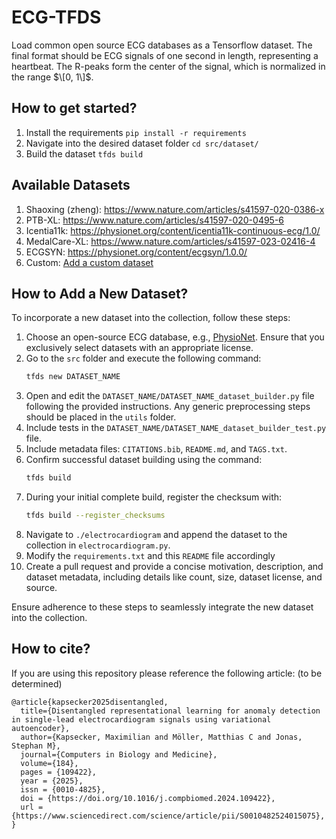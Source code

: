 # ECG-TFDS

Load common open source ECG databases as a Tensorflow dataset. The final format should be ECG signals of one second in length, representing a heartbeat. The R-peaks form the center of the signal, which is normalized in the range $\[0, 1\]$.

## How to get started?

1. Install the requirements
```pip install -r requirements```
2. Navigate into the desired dataset folder
```cd src/dataset/```
3. Build the dataset
```tfds build```

## Available Datasets
1. Shaoxing (zheng): https://www.nature.com/articles/s41597-020-0386-x
2. PTB-XL: https://www.nature.com/articles/s41597-020-0495-6
3. Icentia11k: https://physionet.org/content/icentia11k-continuous-ecg/1.0/
4. MedalCare-XL: https://www.nature.com/articles/s41597-023-02416-4
5. ECGSYN: https://physionet.org/content/ecgsyn/1.0.0/
6. Custom: [Add a custom dataset](https://github.com/CardioKit/ECG-TFDS/blob/main/src/custom/README.md)

## How to Add a New Dataset?

To incorporate a new dataset into the collection, follow these steps:

1. Choose an open-source ECG database, e.g., [PhysioNet](https://physionet.org/about/database/). Ensure that you exclusively select datasets with an appropriate license.
2. Go to the `src` folder and execute the following command:
   ```sh
   tfds new DATASET_NAME
3. Open and edit the `DATASET_NAME/DATASET_NAME_dataset_builder.py` file following the provided instructions. Any generic preprocessing steps should be placed in the `utils` folder.
4. Include tests in the `DATASET_NAME/DATASET_NAME_dataset_builder_test.py` file.
5. Include metadata files: `CITATIONS.bib`, `README.md`, and `TAGS.txt`.
6. Confirm successful dataset building using the command:
   ```sh
   tfds build
7. During your initial complete build, register the checksum with:
   ```sh
   tfds build --register_checksums
8. Navigate to `./electrocardiogram` and append the dataset to the collection in `electrocardiogram.py`.
9. Modify the `requirements.txt` and this `README` file accordingly
10. Create a pull request and provide a concise motivation, description, and dataset metadata, including details like count, size, dataset license, and source.

Ensure adherence to these steps to seamlessly integrate the new dataset into the collection.

## How to cite?

If you are using this repository please reference the following article: (to be determined)

```
@article{kapsecker2025disentangled,
  title={Disentangled representational learning for anomaly detection in single-lead electrocardiogram signals using variational autoencoder},
  author={Kapsecker, Maximilian and Möller, Matthias C and Jonas, Stephan M},
  journal={Computers in Biology and Medicine},
  volume={184},
  pages = {109422},
  year = {2025},
  issn = {0010-4825},
  doi = {https://doi.org/10.1016/j.compbiomed.2024.109422},
  url = {https://www.sciencedirect.com/science/article/pii/S0010482524015075},
}
```

